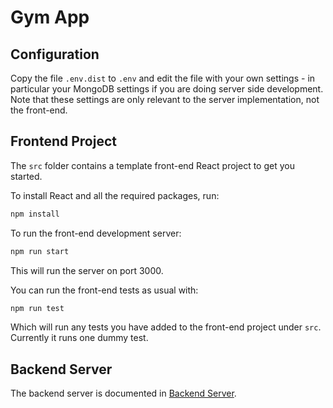 # Gym App



## Configuration

Copy the file `.env.dist` to `.env` and edit the file with your own
settings - in particular your MongoDB settings if you are doing server
side development.  Note that these settings are only relevant to the
server implementation, not the front-end.

## Frontend Project

The `src` folder contains a template front-end React project to get you
started.

To install React and all the required packages, run:

```bash
npm install
```

To run the front-end development server:

```bash
npm run start
```

This will run the server on port 3000.

You can run the front-end tests as usual with:

```bash
npm run test
```

Which will run any tests you have added to the front-end project under `src`.  Currently it
runs one dummy test.

## Backend Server

The backend server is documented in [Backend Server](doc/backend.md). 
